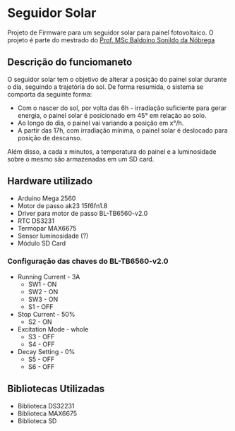 # Seguidor Solar
Projeto de Firmware para um seguidor solar para painel fotovoltaico. O projeto é parte do mestrado do [Prof. MSc Baldoíno Sonildo da Nóbrega](http://lattes.cnpq.br/6474706000993108)

## Descrição do funciomaneto
O seguidor solar tem o objetivo de alterar a posição do painel solar durante o dia, seguindo a trajetória do sol. De forma resumida, o sistema se comporta da seguinte forma:
* Com o nascer do sol, por volta das 6h - irradiação suficiente para gerar energia, o painel solar é posicionado em 45° em relação ao solo.
* Ao longo do dia, o painel vai variando a posição em x°/h.
* A partir das 17h, com irradiação mínima, o painel solar é deslocado para posição de descanso.

Além disso, a cada x minutos, a temperatura do painel e a luminosidade sobre o mesmo são armazenadas em um SD card.

## Hardware utilizado
* Arduino Mega 2560
* Motor de passo ak23 15f6fn1.8
* Driver para motor de passo BL-TB6560-v2.0
* RTC DS3231
* Termopar MAX6675
* Sensor luminosidade (?)
* Módulo SD Card

### Configuração das chaves do BL-TB6560-v2.0
* Running Current - 3A
  * SW1 - ON
  * SW2 - ON
  * SW3 - ON
  * S1 - OFF
* Stop Current - 50%
  * S2 - ON
* Excitation Mode - whole
  * S3 - OFF
  * S4 - OFF
* Decay Setting - 0%
  * S5 - OFF
  * S6 - OFF

## Bibliotecas Utilizadas
* Biblioteca DS32231
* Biblioteca MAX6675
* Biblioteca SD
